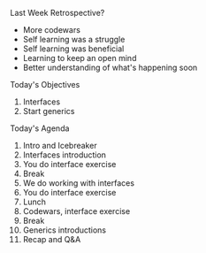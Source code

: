 Last Week Retrospective?

* More codewars
* Self learning was a struggle
* Self learning was beneficial
* Learning to keep an open mind
* Better understanding of what's happening soon

Today's Objectives

1. Interfaces
2. Start generics

Today's Agenda

1. Intro and Icebreaker
2. Interfaces introduction
3. You do interface exercise
4. Break
5. We do working with interfaces
6. You do interface exercise
7. Lunch
8. Codewars, interface exercise
9. Break
10. Generics introductions
11. Recap and Q&A

